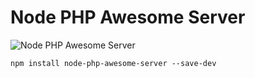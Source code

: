# Node PHP Awesome Server
![Node PHP Awesome Server](https://raw.githubusercontent.com/darklightcode/PHP-Built-in-web-server-Router/master/src/logo.png)
```
npm install node-php-awesome-server --save-dev
```